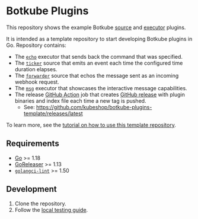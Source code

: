 # Botkube Plugins

This repository shows the example Botkube [source](https://docs.botkube.io/architecture/#source) and [executor](https://docs.botkube.io/architecture/#executor) plugins.

It is intended as a template repository to start developing Botkube plugins in Go. Repository contains:

- The [`echo`](cmd/echo/main.go) executor that sends back the command that was specified.
- The [`ticker`](cmd/ticker/main.go) source that emits an event each time the configured time duration elapses.
- The [`forwarder`](cmd/forwarder/main.go) source that echos the message sent as an incoming webhook request.
- The [`msg`](cmd/msg/main.go) executor that showcases the interactive message capabilities.
- The release [GitHub Action](https://github.com/features/actions) job that creates [GitHub release](.github/workflows/release.yml) with plugin binaries and index file each time a new tag is pushed.
	- See: https://github.com/kubeshop/botkube-plugins-template/releases/latest

To learn more, see the [tutorial on how to use this template repository](https://docs.botkube.io/plugin/quick-start).

## Requirements

- [Go](https://golang.org/doc/install) >= 1.18
- [GoReleaser](https://goreleaser.com/) >= 1.13
- [`golangci-lint`](https://golangci-lint.run/) >= 1.50

## Development

1. Clone the repository.
2. Follow the [local testing guide](https://docs.botkube.io/plugin/local-testing).
